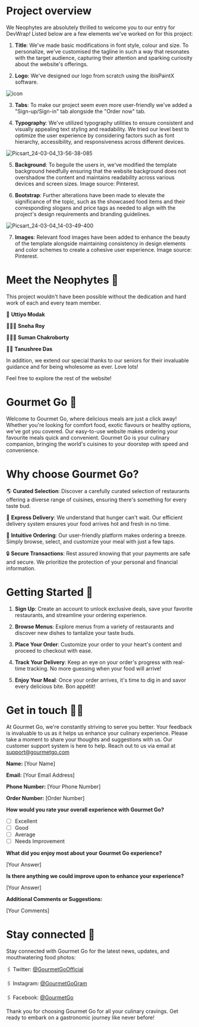 # Project overview 

We Neophytes are absolutely thrilled to welcome you to our entry for DevWrap! Listed below are a few elements we've worked on for this project:

1. **Title**: We've made basic modifications in font style, colour and size. To personalize, we've customised the tagline in such a way that resonates with the target audience, capturing their attention and sparking curiosity about the website's offerings.

2. **Logo**: We've designed our logo from scratch using the ibisPaintX software. 

![icon](https://github.com/PrissyforPresident/Neophytes_EC101B/assets/132652284/d3613a50-b916-4857-8900-07a63f0a8ce7)

3. **Tabs**: To make our project seem even more user-friendly we've added a "Sign-up/Sign-in" tab alongside the "Order now" tab.

4. **Typography**: We've utilized typography utilities to ensure consistent and visually appealing text styling and readability. We tried our level best to optimize the user experience by considering factors such as font hierarchy, accessibility, and responsiveness across different devices.

![Picsart_24-03-04_13-56-38-085](https://github.com/PrissyforPresident/Neophytes_EC101B/assets/132652284/0a4cd7ce-e515-47a9-ad46-cb7207cac1d2)
   
5. **Background**: To beguile the users in, we've modified the template background heedfully ensuring that the website background does not overshadow the content and maintains readability across various devices and screen sizes. Image source: Pinterest.

6. **Bootstrap**: Further alterations have been made to elevate the significance of the topic, such as the showcased food items and their corresponding slogans and price tags as needed to align with the project's design requirements and branding guidelines.

![Picsart_24-03-04_14-03-49-400](https://github.com/PrissyforPresident/Neophytes_EC101B/assets/132652284/ed3f8b4f-cf37-42c6-bae1-dadce441c4a4)

7. **Images**: Relevant food images have been added to enhance the beauty of the template alongside maintaining consistency in design elements and color schemes to create a cohesive user experience. Image source: Pinterest.

# Meet the Neophytes 🥂

This project wouldn't have been possible without the dedication and hard work of each and every team member.

🙋 **Uttiyo Modak** 

🙋🏻‍♀️ **Sneha Roy**

🙋🏻‍♂️ **Suman Chakroborty**

🙋‍♀️ **Tanushree Das**

In addition, we extend our special thanks to our seniors for their invaluable guidance and for being wholesome as ever. Love lots! 

Feel free to explore the rest of the website!

# Gourmet Go 🤌

Welcome to Gourmet Go, where delicious meals are just a click away! Whether you're looking for comfort food, exotic flavours or healthy options, we've got you covered. Our easy-to-use website makes ordering your favourite meals quick and convenient. Gourmet Go is your culinary companion, bringing the world's cuisines to your doorstep with speed and convenience.


# Why choose Gourmet Go?

🌎 **Curated Selection**: Discover a carefully curated selection of restaurants offering a diverse range of cuisines, ensuring there's something for every taste bud.

🚀 **Express Delivery**: We understand that hunger can't wait. Our efficient delivery system ensures your food arrives hot and fresh in no time.

🛒 **Intuitive Ordering**: Our user-friendly platform makes ordering a breeze. Simply browse, select, and customize your meal with just a few taps.

🔒 **Secure Transactions**: Rest assured knowing that your payments are safe and secure. We prioritize the protection of your personal and financial information.


# Getting Started 🤔

1. **Sign Up**: Create an account to unlock exclusive deals, save your favorite restaurants, and streamline your ordering experience.

2. **Browse Menus**: Explore menus from a variety of restaurants and discover new dishes to tantalize your taste buds.

3. **Place Your Order**: Customize your order to your heart's content and proceed to checkout with ease.

4. **Track Your Delivery**: Keep an eye on your order's progress with real-time tracking. No more guessing when your food will arrive!

5. **Enjoy Your Meal**: Once your order arrives, it's time to dig in and savor every delicious bite. Bon appétit!


# Get in touch 🧑‍💻

At Gourmet Go, we're constantly striving to serve you better. Your feedback is invaluable to us as it helps us enhance your culinary experience. Please take a moment to share your thoughts and  suggestions with us. Our customer support system is here to help. Reach out to us via email at support@gourmetgo.com

**Name:** [Your Name]

**Email:** [Your Email Address]

**Phone Number:** [Your Phone Number]

**Order Number:** [Order Number]

**How would you rate your overall experience with Gourmet Go?**
- [ ] Excellent
- [ ] Good
- [ ] Average
- [ ] Needs Improvement

**What did you enjoy most about your Gourmet Go experience?**

[Your Answer]

**Is there anything we could improve upon to enhance your experience?**

[Your Answer]

**Additional Comments or Suggestions:**

[Your Comments]

# Stay connected 🤳

Stay connected with Gourmet Go for the latest news, updates, and mouthwatering food photos:

🖇️ Twitter: [@GourmetGoOfficial](https://twitter.com/GourmetGoOfficial)

🖇️ Instagram: [@GourmetGoGram](https://www.instagram.com/GourmetGoGram)

🖇️ Facebook: [@GourmetGo](https://www.facebook.com/GourmetGo)

Thank you for choosing Gourmet Go for all your culinary cravings. Get ready to embark on a gastronomic journey like never before! 
